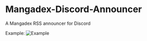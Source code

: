 # Mangadex-Discord-Announcer
A Mangadex RSS announcer for Discord

Example:
![Example](https://cdn.discordapp.com/attachments/778933830181584896/806970730431774810/unknown.png)
